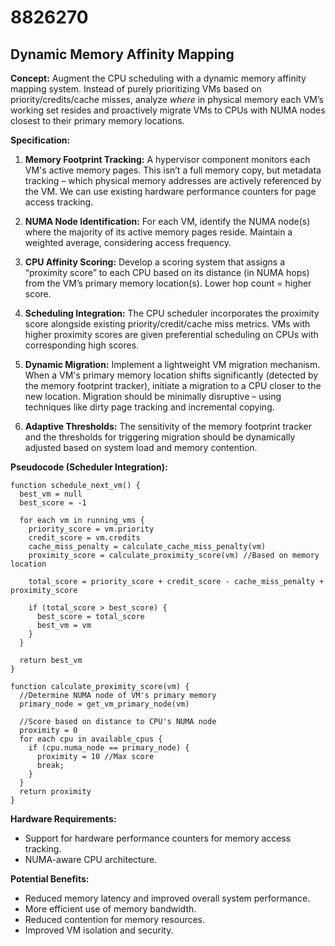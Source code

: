 # 8826270

## Dynamic Memory Affinity Mapping

**Concept:** Augment the CPU scheduling with a dynamic memory affinity mapping system. Instead of purely prioritizing VMs based on priority/credits/cache misses, analyze *where* in physical memory each VM’s working set resides and proactively migrate VMs to CPUs with NUMA nodes closest to their primary memory locations.

**Specification:**

1.  **Memory Footprint Tracking:** A hypervisor component monitors each VM's active memory pages. This isn’t a full memory copy, but metadata tracking – which physical memory addresses are actively referenced by the VM. We can use existing hardware performance counters for page access tracking.

2.  **NUMA Node Identification:** For each VM, identify the NUMA node(s) where the majority of its active memory pages reside. Maintain a weighted average, considering access frequency.

3.  **CPU Affinity Scoring:** Develop a scoring system that assigns a “proximity score” to each CPU based on its distance (in NUMA hops) from the VM’s primary memory location(s).  Lower hop count = higher score.

4.  **Scheduling Integration:** The CPU scheduler incorporates the proximity score alongside existing priority/credit/cache miss metrics. VMs with higher proximity scores are given preferential scheduling on CPUs with corresponding high scores.

5.  **Dynamic Migration:** Implement a lightweight VM migration mechanism. When a VM's primary memory location shifts significantly (detected by the memory footprint tracker), initiate a migration to a CPU closer to the new location. Migration should be minimally disruptive – using techniques like dirty page tracking and incremental copying.

6.  **Adaptive Thresholds:** The sensitivity of the memory footprint tracker and the thresholds for triggering migration should be dynamically adjusted based on system load and memory contention.

**Pseudocode (Scheduler Integration):**

```
function schedule_next_vm() {
  best_vm = null
  best_score = -1

  for each vm in running_vms {
    priority_score = vm.priority
    credit_score = vm.credits
    cache_miss_penalty = calculate_cache_miss_penalty(vm)
    proximity_score = calculate_proximity_score(vm) //Based on memory location

    total_score = priority_score + credit_score - cache_miss_penalty + proximity_score

    if (total_score > best_score) {
      best_score = total_score
      best_vm = vm
    }
  }

  return best_vm
}

function calculate_proximity_score(vm) {
  //Determine NUMA node of VM's primary memory
  primary_node = get_vm_primary_node(vm)

  //Score based on distance to CPU's NUMA node
  proximity = 0
  for each cpu in available_cpus {
    if (cpu.numa_node == primary_node) {
      proximity = 10 //Max score
      break;
    }
  }
  return proximity
}
```

**Hardware Requirements:**

*   Support for hardware performance counters for memory access tracking.
*   NUMA-aware CPU architecture.

**Potential Benefits:**

*   Reduced memory latency and improved overall system performance.
*   More efficient use of memory bandwidth.
*   Reduced contention for memory resources.
*   Improved VM isolation and security.
